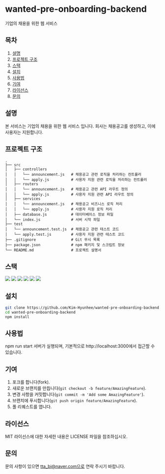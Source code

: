 # wanted-pre-onboarding-backend

기업의 채용을 위한 웹 서비스

## 목차

1. [설명](#설명)
2. [프로젝트 구조](#프로젝트-구조)
3. [스택](#스택)
4. [설치](#설치)
5. [사용법](#사용법)
6. [기여](#기여)
7. [라이선스](#라이선스)
8. [문의](#문의)

## 설명

본 서비스는 기업의 채용을 위한 웹 서비스 입니다.
회사는 채용공고를 생성하고, 이에 사용자는 지원합니다.

## 프로젝트 구조

```plaintext
.
├── src
│   ├── controllers
│   │   └── announcement.js   # 채용공고 관련 로직을 처리하는 컨트롤러
│   │   └── apply.js          # 사용자 지원 관련 로직을 처리하는 컨트롤러
│   ├── routers
│   │   └── announcement.js   # 채용공고 관련 API 라우트 정의
│   │   └── apply.js          # 사용자 지원 관련 API 라우트 정의
│   ├── services
│   │   └── announcement.js   # 채용공고 비즈니스 로직 처리
│   │   └── apply.js          # 사용자 지원 로직 처리
│   ├── database.js           # 데이터베이스 정보 파일
│   └── index.js              # 서버 시작 파일
├── test
│   └── announcement.test.js  # 채용공고 관련 테스트 코드
│   └── apply.test.js         # 사용자 지원 관련 테스트 코드
├── .gitignore                # Git 무시 목록
├── package.json              # npm 패키지 및 스크립트 정보
└── README.md                 # 프로젝트 설명서

```

## 스택

<img src="https://img.shields.io/badge/javascript-F7DF1E?style=for-the-badge&logo=javascript&logoColor=black"> <img src="https://img.shields.io/badge/node.js-339933?style=for-the-badge&logo=Node.js&logoColor=white"> <img src="https://img.shields.io/badge/express-000000?style=for-the-badge&logo=express&logoColor=white"> <img src="https://img.shields.io/badge/amazonaws-232F3E?style=for-the-badge&logo=amazonaws&logoColor=white"> <img src="https://img.shields.io/badge/github-181717?style=for-the-badge&logo=github&logoColor=white"> <img src="https://img.shields.io/badge/git-F05032?style=for-the-badge&logo=git&logoColor=white">

## 설치

```bash
git clone https://github.com/Kim-Hyunhee/wanted-pre-onboarding-backend.git
cd wanted-pre-onboarding-backend
npm install
```

## 사용법

npm run start
서버가 실행되며, 기본적으로 http://localhost:3000에서 접근할 수 있습니다.

## 기여

1. 포크를 합니다(fork).
2. 새로운 브랜치를 만듭니다(`git checkout -b feature/AmazingFeature`).
3. 변경 사항을 커밋합니다(`git commit -m 'Add some AmazingFeature'`).
4. 브랜치에 푸시합니다(`git push origin feature/AmazingFeature`).
5. 풀 리퀘스트를 엽니다.

## 라이선스

MIT 라이선스에 대한 자세한 내용은 LICENSE 파일을 참조하십시오.

## 문의

문의 사항이 있으면 tta_bi@naver.com으로 연락 주시기 바랍니다.
